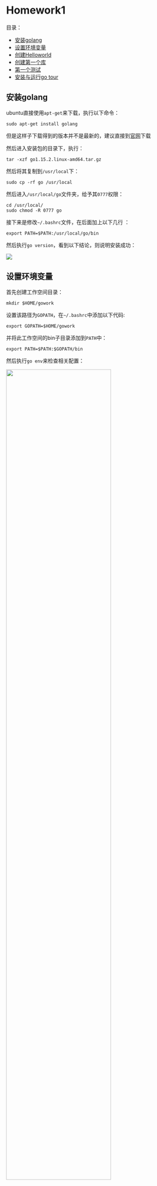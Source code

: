 # Homework1

目录：
* [安装golang](#安装golang) 
* [设置环境变量](#设置环境变量)
* [创建Helloworld](#创建Helloworld)
* [创建第一个库](#创建第一个库)
* [第一个测试](#第一个测试)
* [安装与运行go tour](#安装与运行`gotour`)

## 安装golang

ubuntu直接使用`apt-get`来下载，执行以下命令：

```
sudo apt-get install golang
```
但是这样子下载得到的版本并不是最新的，建议直接到[官网](https://golang.org/doc/install?download=go1.15.2.linux-amd64.tar.gz)下载

然后进入安装包的目录下，执行：
```
tar -xzf go1.15.2.linux-amd64.tar.gz
```

然后将其复制到`/usr/local`下：
```
sudo cp -rf go /usr/local
```

然后进入`/usr/local/go`文件夹，给予其`0777`权限：
```
cd /usr/local/
sudo chmod -R 0777 go
```

接下来是修改`~/.bashrc`文件，在后面加上以下几行 ：
```
export PATH=$PATH:/usr/local/go/bin
```
然后执行`go version`，看到以下结论，则说明安装成功：

![](./images/1.png)

## 设置环境变量

首先创建工作空间目录：
```
mkdir $HOME/gowork
```

设置该路径为`GOPATH`，在`~/.bashrc`中添加以下代码:
```
export GOPATH=$HOME/gowork
```

并将此工作空间的bin子目录添加到`PATH`中：
```
export PATH=$PATH:$GOPATH/bin
```

然后执行`go env`来检查相关配置：  

<img src="./images/2.png" width=75% height=75%>

## 创建Helloworld

首先创建包路径：
```
mkdir -p $GOPATH/src/github.com/Hide-on-bush2
```

创建第一个程序的目录：
```
mkdir $GOPATH/src/github.com/Hide-on-bush2/hello
```

然后进入相应的目录下，创建一个`hello.go`文件，并编辑该文件如下：
```
package main

import "fmt"

func main() {
	fmt.Printf("Hello, world.\n")
}
```

然后可以用go工具来构建并安装此程序了：
```
go install github.com/Hide-on-bush2/hello
```

然后便可以输入`$GOPATH/bin/hello`来执行：
![](./images/3.png)

## 创建第一个库

创建包目录：
```
mkdir $GOPATH/src/github.com/Hide-on-bush2/stringutil
```

然后在该目录中创建文件`reverse.go`，并编辑文件内容如下：
```
// stringutil 包含有用于处理字符串的工具函数。
package stringutil

// Reverse 将其实参字符串以符文为单位左右反转。
func Reverse(s string) string {
	r := []rune(s)
	for i, j := 0, len(r)-1; i < len(r)/2; i, j = i+1, j-1 {
		r[i], r[j] = r[j], r[i]
	}
	return string(r)
}
```

然后可以用`go build`命令来测试编译：
```
go build github.com/Hide-on-bush2/stringutil
```

然后执行`go install`命令，将包的对象放到工作空间的`pkg`目录中：
```
go install github.com/Hide-on-bush2/stringutil
```

然后修改`hello.go`文件来使用`stringutil`包：
```
package main

import (
	"fmt"

	"github.com/Hide-on-bush2/stringutil"
)

func main() {
	fmt.Printf(stringutil.Reverse("!oG ,olleH"))
}
```

然后执行安装：
```
go install github.com/Hide-on-bush2/hello
```

然后执行`$GOPATH/bin/hello`来运行新的`hello`程序：
![](images/4.png)

## 第一个测试

创建测试文件：
```
touch $GOPATH/src/github.com/Hide-on-bush2/stringutil/reverse_test.go
```

编辑`reverse_test.go`文件如下：
```
package stringutil

import "testing"

func TestReverse(t *testing.T) {
	cases := []struct {
		in, want string
	}{
		{"Hello, world", "dlrow ,olleH"},
		{"Hello, 世界", "界世 ,olleH"},
		{"", ""},
	}
	for _, c := range cases {
		got := Reverse(c.in)
		if got != c.want {
			t.Errorf("Reverse(%q) == %q, want %q", c.in, got, c.want)
		}
	}
}
```

然后执行`go test github.com/Hide-on-bush2/stringutil`来运行该测试：
![](./images/5.png)

## 安装必要的工具和插件

在`vscode`创建一个`test.go`文件，会提示你安装一些插件，点击`install All`会发生错误 ：
<img src="./images/6.png" width=75% height=75%>

只能手动`clone`:  

![](./images/7.png)

然后执行以下命令手动安装：
```
go install golang.org/x/tools/go/buildutil
```

[设置代理](https://learnku.com/go/wikis/38122)，使用国内镜像加速：
```
# 启用 Go Modules 功能
go env -w GO111MODULE=on

# 1. 七牛 CDN
go env -w  GOPROXY=https://goproxy.cn

# 2. 阿里云
go env -w GOPROXY=https://mirrors.aliyun.com/goproxy/

# 3. 官方
go env -w  GOPROXY=https://goproxy.io

```

之后写个脚本`install.sh`来手动安装插件（需要挂VPN）:
```
go get -v github.com/mdempsky/gocode
go get -v github.com/uudashr/gopkgs/v2/cmd/gopkgs
go get -v github.com/ramya-rao-a/go-outline
go get -v github.com/acroca/go-symbols
go get -v golang.org/x/tools/cmd/guru
go get -v golang.org/x/tools/cmd/gorename
go get -v github.com/cweill/gotests/...
go get -v github.com/fatih/gomodifytags
go get -v github.com/josharian/impl
go get -v github.com/davidrjenni/reftools/cmd/fillstruct
go get -v github.com/haya14busa/goplay/cmd/goplay
go get -v github.com/godoctor/godoctor
go get -v github.com/go-delve/delve/cmd/dlv
go get -v github.com/stamblerre/gocode
go get -v github.com/rogpeppe/godef
go get -v github.com/sqs/goreturns
go get -v golang.org/x/lint/golint

```

记得给予它执行权限 ：
```
sudo chmod +x install.sh
```

就可以通过执行`./install.sh`来正常下载了

## 安装与运行`gotour`

如果是按照以下比较旧的版本来安装：
```
$ go get github.com/Go-zh/tour/gotour
$ gotour
```

会得到以下结果：  

![](./images/8.png)

说明这个是已经过期了的，应该按照[官网](https://learnku.com/go/wikis/38166)来进行下载

下载安装包：
```
go get golang.org/x/tour
```

这时候我们下载得到的安装包放在`$GOPATH/pkg`文件夹下，我们要把它copy到`$GOPATH/src/golang.org/x/tour`，这是因为程序会去读取`$GOPATH/src/golang.org/x/tour`的内容进行渲染：
```
cp -rf $GOPATH/pkg/mod/golang.org/x/tour@v0.0.0-20200508155540-0608babe047d $GOPATH/src/golang.org/x/tour
```

然后再执行`tour`，命令行就会出现以上内容，并且会跳转到`go tour`的页面：
![](./images/9.png)

![](./images/10.png)

